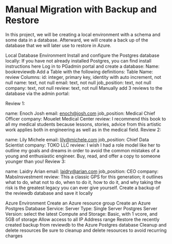 Manual Migration with Backup and Restore
=
In this project, we will be creating a local environment with a schema and some data in a database. Afterward, we will create a back up of the database that we will later use to restore in Azure.

Local Database Environment
Install and configure the Postgres database locally:
If you have not already installed Postgres, you can find install instructions here
Log in to PGadmin portal and create a database:
Name: bookreviewdb
Add a Table with the following definitions:
Table Name: review
Columns:
id: integer, primary key, identity with auto increment, not null
name: text, not null
email: text, not null
job_position: text, not null
company: text, not null
review: text, not null
Manually add 3 reviews to the database via the admin portal:

Review 1:

name: Enoch Josh
email: enoch@josh.com
job_position: Medical Chief Officer
company: Mouelet Medical Center
review: I recommend this book to all my medical students because lessons, stories, advice from this artistic work applies both in engineering as well as in the medical field.
Review 2:

name: Lily Michele
email: lily@michele.com
job_position: Chief Data Scientist
company: TOKO LLC
review: I wish I had a role model like her to outline my goals and dreams in order to avoid the common mistakes of a young and enthusiastic engineer. Buy, read, and offer a copy to someone younger than you!
Review 3:

name: Laidry Arian
email: laidry@arian.com
job_position: CEO
company: MabsInsvestment
review: This a classic GPS for this generation; it outlines what to do, what not to do, when to do it, how to do it, and why taking the risk is the greatest legacy you can ever give yourself.
Create a backup of the reviewdb database and save it locally

Azure Environment
Create an Azure resource group
Create an Azure Postgres Database Service:
Server Type: Single Server Postgres
Server Version: select the latest
Compute and Storage: Basic, with 1 vcore, and 5GB of storage
Allow access to all IP Address range
Restore the recently created backup from reviewdb to the Azure Postgres database
Cleanup and delete resources
Be sure to cleanup and delete resources to avoid recurring charges